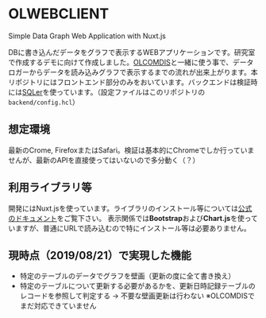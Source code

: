 # OLWEBCLIENT
Simple Data Graph Web Application with Nuxt.js

DBに書き込んだデータをグラフで表示するWEBアプリケーションです。研究室で作成するデモに向けて作成しました。[OLCOMDIS](https://github.com/ritsu2891/OLCOMDIS)と一緒に使う事で、データロガーからデータを読み込みグラフで表示するまでの流れが出来上がります。本リポジトリにはフロントエンド部分のみをおいています。バックエンドは検証時には[SQLer](https://github.com/alash3al/sqler)を使っています。（設定ファイルはこのリポジトリの`backend/config.hcl`）

## 想定環境
最新のCrome, FirefoxまたはSafari。検証は基本的にChromeでしか行っていませんが、最新のAPIを直接使ってはいないので多分動く（？）

## 利用ライブラリ等
開発にはNuxt.jsを使っています。ライブラリのインストール等については[公式のドキュメント](https://nuxtjs.org/guide/commands)をご覧下さい。
表示関係では**Bootstrap**および**Chart.js**を使っていますが、普通にURLで読み込むので特にインストール等は必要ありません。

## 現時点（2019/08/21）で実現した機能
- 特定のテーブルのデータでグラフを壁画（更新の度に全て書き換え）
- 特定のテーブルについて更新する必要があるかを、更新日時記録テーブルのレコードを参照して判定する -> 不要な壁画更新は行わない ※OLCOMDISでまだ対応できていません
